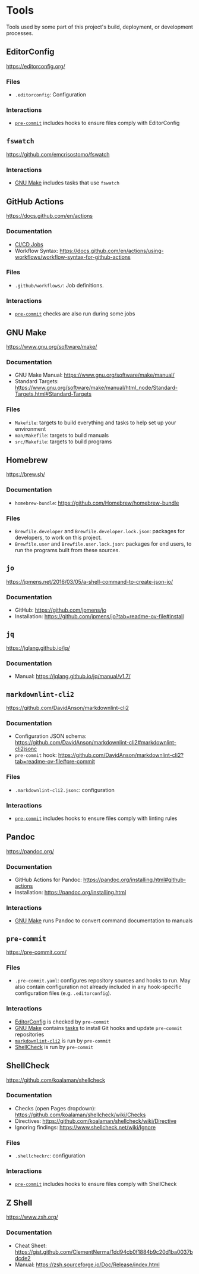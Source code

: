 # Tools

Tools used by some part of this project's build, deployment, or development processes.

## EditorConfig

<https://editorconfig.org/>

### Files

- `.editorconfig`: Configuration

### Interactions

- [`pre-commit`](#pre-commit) includes hooks to ensure files comply with EditorConfig

## `fswatch`

<https://github.com/emcrisostomo/fswatch>

### Interactions

- [GNU Make](#gnu-make) includes tasks that use `fswatch`

## GitHub Actions

<https://docs.github.com/en/actions>

### Documentation

- [CI/CD Jobs](./cicd-jobs.md)
- Workflow Syntax:
  <https://docs.github.com/en/actions/using-workflows/workflow-syntax-for-github-actions>

### Files

- `.github/workflows/`: Job definitions.

### Interactions

- [`pre-commit`](#pre-commit) checks are also run during some jobs

## GNU Make

<https://www.gnu.org/software/make/>

### Documentation

- GNU Make Manual: <https://www.gnu.org/software/make/manual/>
- Standard Targets:
  <https://www.gnu.org/software/make/manual/html_node/Standard-Targets.html#Standard-Targets>

### Files

- `Makefile`: targets to build everything and tasks to help set up your environment
- `man/Makefile`: targets to build manuals
- `src/Makefile`: targets to build programs

## Homebrew

<https://brew.sh/>

### Documentation

- `homebrew-bundle`: <https://github.com/Homebrew/homebrew-bundle>

### Files

- `Brewfile.developer` and `Brewfile.developer.lock.json`: packages for developers, to work on this
  project.
- `Brewfile.user` and `Brewfile.user.lock.json`: packages for end users, to run the programs built
  from these sources.

## `jo`

<https://jpmens.net/2016/03/05/a-shell-command-to-create-json-jo/>

### Documentation

- GitHub: <https://github.com/jpmens/jo>
- Installation: <https://github.com/jpmens/jo?tab=readme-ov-file#install>

## `jq`

<https://jqlang.github.io/jq/>

### Documentation

- Manual: <https://jqlang.github.io/jq/manual/v1.7/>

## `markdownlint-cli2`

<https://github.com/DavidAnson/markdownlint-cli2>

### Documentation

- Configuration JSON schema:
  <https://github.com/DavidAnson/markdownlint-cli2#markdownlint-cli2jsonc>
- `pre-commit` hook: <https://github.com/DavidAnson/markdownlint-cli2?tab=readme-ov-file#pre-commit>

### Files

- `.markdownlint-cli2.jsonc`: configuration

### Interactions

- [`pre-commit`](#pre-commit) includes hooks to ensure files comply with linting rules

## Pandoc

<https://pandoc.org/>

### Documentation

- GitHub Actions for Pandoc: <https://pandoc.org/installing.html#github-actions>
- Installation: <https://pandoc.org/installing.html>

### Interactions

- [GNU Make](#gnu-make) runs Pandoc to convert command documentation to manuals

## `pre-commit`

<https://pre-commit.com/>

### Files

- `.pre-commit.yaml`: configures repository sources and hooks to run.  May also contain
  configuration not already included in any hook-specific configuration files (e.g.
  `.editorconfig`).

### Interactions

- [EditorConfig](#editorconfig) is checked by `pre-commit`
- [GNU Make](#gnu-make) contains [tasks](./task-automation.md#pre-commit-tasks) to install Git hooks
  and update `pre-commit` repositories
- [`markdownlint-cli2`](#markdownlint-cli2) is run by `pre-commit`
- [ShellCheck](#shellcheck) is run by `pre-commit`

## ShellCheck

<https://github.com/koalaman/shellcheck>

### Documentation

- Checks (open Pages dropdown): <https://github.com/koalaman/shellcheck/wiki/Checks>
- Directives: <https://github.com/koalaman/shellcheck/wiki/Directive>
- Ignoring findings: <https://www.shellcheck.net/wiki/Ignore>

### Files

- `.shellcheckrc`: configuration

### Interactions

- [`pre-commit`](#pre-commit) includes hooks to ensure files comply with ShellCheck

## Z Shell

<https://www.zsh.org/>

### Documentation

- Cheat Sheet: <https://gist.github.com/ClementNerma/1dd94cb0f1884b9c20d1ba0037bdcde2>
- Manual: <https://zsh.sourceforge.io/Doc/Release/index.html>
